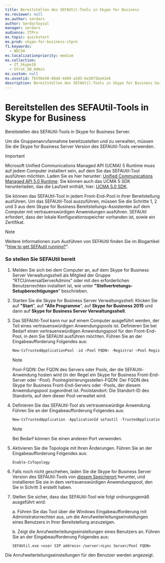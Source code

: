 ```yaml
---
title: Bereitstellen des SEFAUtil-Tools in Skype for Business
ms.reviewer: null
ms.author: serdars
author: SerdarSoysal
manager: serdars
audience: ITPro
ms.topic: quickstart
ms.prod: skype-for-business-itpro
f1.keywords:
  - NOCSH
ms.localizationpriority: medium
ms.collection:
  - IT_Skype16
  - Strat_SB_Admin
ms.custom: null
ms.assetid: fb556e50-88dd-4404-a3d5-be36f5ba41e6
description: Bereitstellen des SEFAUtil-Tools in Skype for Business Server.
---
```


# <a name="deploy-the-sefautil-tool-in-skype-for-business"></a>Bereitstellen des SEFAUtil-Tools in Skype for Business
 
Bereitstellen des SEFAUtil-Tools in Skype for Business Server.
  
Um die Gruppenanrufannahme bereitzustellen und zu verwalten, müssen Sie die Skype for Business Server Version des SEFAUtil-Tools verwenden. 
  
> [!IMPORTANT]
> Microsoft Unified Communications Managed API (UCMA) 5 Runtime muss auf jedem Computer installiert sein, auf dem Sie das SEFAUtil-Tool ausführen möchten. Laden Sie es hier herunter: [Unified Communications Managed API 5.0 Runtime](https://www.microsoft.com/download/details.aspx?id=47344). Sie können auch das UCMA 5 SDK herunterladen, das die Laufzeit enthält, hier: [UCMA 5.0 SDK](https://www.microsoft.com/download/details.aspx?id=47345).
  
Sie können das SEFAUtil-Tool in jedem Front-End-Pool in Ihrer Bereitstellung ausführen. Um das SEFAUtil-Tool auszuführen, müssen Sie die Schritte 1, 2 und 3 aus dem Skype for Business Bereitstellungs-Assistenten auf dem Computer mit vertrauenswürdigen Anwendungen ausführen. SEFAUtil erfordert, dass der lokale Konfigurationsspeicher vorhanden ist, sowie ein Zertifikat.
  
> [!NOTE]
> Weitere Informationen zum Ausführen von SEFAUtil finden Sie im Blogartikel "[How to get SEFAutil running?](/archive/blogs/jenstr/how-to-get-sefautil-running)". 
  
### <a name="to-deploy-sefautil"></a>So stellen Sie SEFAUtil bereit

1. Melden Sie sich bei dem Computer an, auf dem Skype for Business Server Verwaltungsshell als Mitglied der Gruppe "RTCUniversalServerAdmins" oder mit den erforderlichen Benutzerrechten installiert ist, wie unter **"Stellvertretungs-Setupberechtigungen**" beschrieben.
    
2. Starten Sie die Skype for Business Server Verwaltungsshell: Klicken Sie auf **"Start**", auf **"Alle Programme**", auf **Skype for Business 2015** und dann auf **Skype for Business Server Verwaltungsshell**.
    
3. Das SEFAUtil-Tool kann nur auf einem Computer ausgeführt werden, der Teil eines vertrauenswürdigen Anwendungspools ist. Definieren Sie bei Bedarf einen vertrauenswürdigen Anwendungspool für den Front-End-Pool, in dem Sie SEFAUtil ausführen möchten. Führen Sie an der Eingabeaufforderung Folgendes aus:
    
   ```powershell
   New-CsTrustedApplicationPool -id <Pool FQDN> -Registrar <Pool Registrar FQDN> -site Site:<Pool Site>
   ```
    > [!NOTE]
    > Pool-FQDN: Der FQDN des Servers oder Pools, der die SEFAUtil-Anwendung hosten wird (in der Regel ein Skype for Business Front-End-Server oder -Pool).
    > Poolregistrierungsstellen-FQDN: Der FQDN des Skype for Business Front-End-Servers oder -Pools, der diesem Anwendungspool zugeordnet ist.
    > Poolstandort: Die Standort-ID des Standorts, auf dem dieser Pool verwaltet wird.

4. Definieren Sie das SEFAUtil-Tool als vertrauenswürdige Anwendung. Führen Sie an der Eingabeaufforderung Folgendes aus:
    
   ```powershell
   New-CsTrustedApplication -ApplicationId sefautil -TrustedApplicationPoolFqdn <Pool FQDN>  -Port 7489
   ```

    > [!NOTE]
    > Bei Bedarf können Sie einen anderen Port verwenden. 
  
5. Aktivieren Sie die Topologie mit Ihren Änderungen. Führen Sie an der Eingabeaufforderung Folgendes aus:
    
   ```powershell
   Enable-CsTopology
   ```

6. Falls noch nicht geschehen, laden Sie die Skype for Business Server Version des SEFAUtil-Tools von [diesem Speicherort](https://www.microsoft.com/download/details.aspx?id=52631) herunter, und installieren Sie sie in dem vertrauenswürdigen Anwendungspool, den Sie in Schritt 3 erstellt haben.
    
7. Stellen Sie sicher, dass das SEFAUtil-Tool wie folgt ordnungsgemäß ausgeführt wird: 
    
    a. Führen Sie das Tool über die Windows Eingabeaufforderung mit Administratorrechten aus, um die Anrufweiterleitungseinstellungen eines Benutzers in Ihrer Bereitstellung anzuzeigen.
    
    b. Zeigt die Anrufweiterleitungseinstellungen eines Benutzers an. Führen Sie an der Eingabeaufforderung Folgendes aus:
    
   ```console
   SEFAUtil.exe <user SIP address> /server:<Lync Server/Pool FQDN>
   ```

Die Anrufweiterleitungseinstellungen für den Benutzer werden angezeigt.
